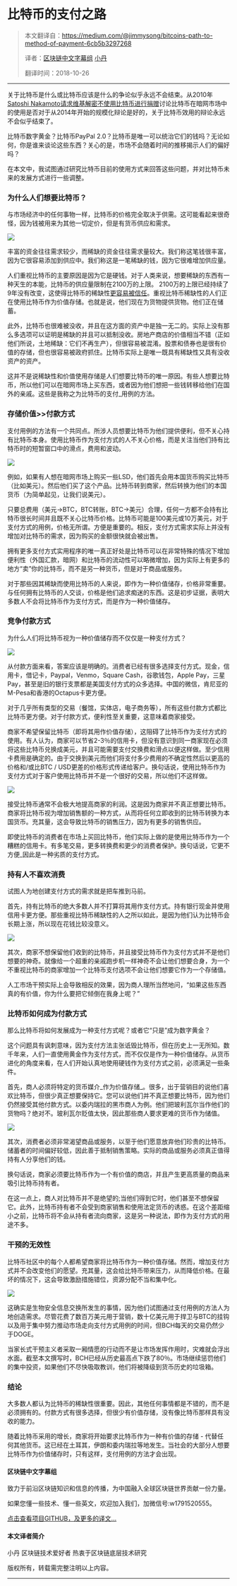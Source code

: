 
# 比特币的支付之路

> 本文翻译自：https://medium.com/@jimmysong/bitcoins-path-to-method-of-payment-6cb5b3297268
> 
> 译者：[区块链中文字幕组](https://github.com/BlockchainTranslator/EOS) [小丹](https://github.com/zhuangjun)
> 
> 翻译时间：2018-10-26

----------------------------------------------------


关于比特币是什么或比特币应该是什么的争论似乎永远不会结束。从2010年[Satoshi Nakamoto请求维基解密不使用比特币进行捐赠][1]讨论比特币在暗网市场中的使用是否对于从2014年开始的规模化辩论是好的，关于比特币效用的辩论永远不会似乎结束了。

比特币数字黄金？比特币PayPal 2.0？比特币是唯一可以统治它们的钱吗？无论如何，你是谁来谈论这些东西？关心的是，市场不会随着时间的推移揭示人们的偏好吗？

在本文中，我试图通过研究比特币目前的使用方式来回答这些问题，并对比特币未来的发展方式进行一些调整。

### 为什么人们想要比特币？

与市场经济中的任何事物一样，比特币的价格完全取决于供需。这可能看起来很奇怪，因为钱被用来为其他一切定价，但是有货币供应和需求。

![][3]

丰富的资金往往需求较少，而稀缺的资金往往需求量较大。我们称这笔钱很丰富，因为它很容易添加到供应中。我们称这是一笔稀缺的钱，因为它很难增加供应量。

人们重视比特币的主要原因是因为它是硬钱。对于人类来说，想要稀缺的东西有一种天生的本能，比特币的供应量限制在2100万的上限。 2100万的上限已经持续了9年没有改变，这使得比特币的稀缺性[更容易被信任][4]。重视比特币稀缺性的人们正在使用比特币作为价值存储。也就是说，他们现在为货物提供货物。他们正在储蓄。

此外，比特币也很难被没收，并且在这方面的资产中是独一无二的。实际上没有那么多选项可以证明是稀缺的并且可以抵制没收。房地产商店的价值相当不错（正如他们所说，土地稀缺：它们不再生产），但很容易被混淆。股票和债券也是很有价值的存储，但也很容易被政府抓住。比特币实际上是唯一既具有稀缺性又具有没收资产的资产。

这并不是说稀缺性和价值使用存储是人们想要比特币的唯一原因。有些人想要比特币，所以他们可以在暗网市场上买东西，或者因为他们想把一些钱转移给他们在国外的亲戚。这些是我称之为比特币的支付_用例的方法。

### 存储价值>>付款方式

支付用例的方法有一个共同点。所涉人员想要比特币为他们提供便利，但不关心持有比特币本身。使用比特币作为支付方式的人不关心价格，而是关注当他们持有比特币时的短暂窗口中的滑点，费用和波动。

![][6]

例如，如果有人想在暗网市场上购买一些LSD，他们首先会用本国货币购买比特币（比如美元）。然后他们买了这个产品。比特币转到商家，然后转换为他们的本国货币（为简单起见，让我们说美元）。

只要总费用（美元→BTC，BTC转账，BTC→美元）合理，任何一方都不会持有比特币很长时间并且既不关心比特币价格。比特币可能是100美元或10万美元，对于支付方式的用例，价格无所谓。方便是重要的。相反，支付方式需求实际上并没有增加对比特币的需求，因为购买的金额很快就会被出售。

拥有更多支付方式实用程序的唯一真正好处是比特币可以在非常特殊的情况下增加便利性（外国汇款，暗网）和比特币的流动性可以略微增加，因为实际上有更多的地方“卖”你的比特币，而不是另一种货币，但是对于商品或服务。

对于那些因其稀缺而使用比特币的人来说，即作为一种价值储存，价格非常重要。与任何拥有比特币的人交谈，价格是他们追求痴迷的东西。这是初步证据，表明大多数人不会将比特币作为支付方式，而是作为一种价值储存。

### 竞争付款方式

为什么人们将比特币视为一种价值储存而不仅仅是一种支付方式？

![][8]

从付款方面来看，答案应该是明确的。消费者已经有很多选择支付方式。现金，信用卡，借记卡，Paypal，Venmo，Square Cash，谷歌钱包，Apple Pay，三星Pay，甚至是旧的银行支票都是美国支付方式的众多选择。中国的微信，肯尼亚的M-Pesa和香港的Octapus卡更方便。

对于几乎所有类型的交易（餐馆，实体店，电子商务等），所有这些付款方式都比比特币更方便。对于付款方式，便利性至关重要，这意味着商家接受。

商家不希望保留比特币（即将其用作价值存储），这阻碍了比特币作为支付方式的使用。有人认为，商家可以节省2-3％的信用卡，但没有意识到同一商家现在必须将这些比特币兑换成美元，并且可能需要支付交换费和滑点以便这样做。至少信用卡费用是确定的。由于交换到美元而他们将支付多少费用的不确定性然后以更高的价格和/或比BTC / USD更差的价格形式传递给客户。换句话说，使用比特币作为支付方式对于客户使用比特币并不是一个很好的交易，所以他们不这样做。

![][10]

接受比特币通常不会极大地提高商家的利润。这是因为商家并不真正想要比特币。商家将比特币视为增加销售额的一种方式，从而将任何立即收到的比特币转换为本国货币。充其量，这会导致比特币的销售压力，因为有更多的销售供应。

即使比特币的消费者在市场上买回比特币，他们实际上做的是使用比特币作为一个糟糕的信用卡。有多笔交易，更多转换费和更少的消费者保护。换句话说，它更不方便_因此是一种劣质的支付方式。

### 持有人不喜欢消费

试图人为地创建支付方式的需求就是把车推到马前。

首先，持有比特币的绝大多数人并不打算将其用作支付方式。持有银行现金并使用信用卡更方便。那些重视比特币稀缺性的人之所以如此，是因为他们认为比特币会长期上涨，所以现在花钱比较没意义。

![][12]

其次，商家不想保留他们收到的比特币，并且接受比特币作为支付方式并不是他们想要的神奇。就像给一个超重的亲戚跑步机一样神奇不会让他们想要合身，为一个不重视比特币的商家增加一个比特币支付选项不会让他们想要它作为一个存储值。

人工市场干预实际上会导致相反的效果，因为商人理所当然地问，“如果这些东西真的有价值，你为什么要把它倾倒在我身上呢？”

### 比特币如何成为付款方式

那么比特币将如何发展成为一种支付方式呢？或者它“只是”成为数字黄金？

这个问题具有讽刺意味，因为支付方法主张诋毁比特币，但在历史上一无所知。数千年来，人们一直使用黄金作为支付方式，而不仅仅是作为一种价值储存。从货币进化的角度来看，在人们开始认真地使用硬钱作为支付方式之前，必须满足一些条件。

首先，商人必须将特定的货币媒介_作为价值存储_。很多，出于营销目的说他们喜欢比特币，但很少真正想要保持它。您可以说他们并不真正想要比特币，因为他们仍然接受其他付款方式。以委内瑞拉的黑市商人为例。他们把玻利瓦尔当作他们的货物吗？绝对不。玻利瓦尔贬值太快，因此那些商人要求更难的货币作为储值。

![][15]

其次，消费者必须非常渴望商品或服务，以至于他们愿意放弃他们珍贵的比特币。储蓄者的时间偏好较低，因此善于抵制销售策略。实际的商品或服务必须真正值得持有人分享他们的钱。

换句话说，商家必须要比特币作为一个有价值的商店，并且产生更高质量的商品来吸引比特币持有者。

在这一点上，商人对比特币并不是绝望的;当他们得到它时，他们甚至不想保留它。此外，比特币持有者不会受到商家销售和使用法定货币的诱惑。在这个差距缩小之前，比特币将不会从持有者流向商家，这是另一种说法，即作为支付方式的用途不多。

### 干预的无效性

比特币社区中的每个人都希望商家将比特币作为一种价值存储。然而，增加支付方式并不会改变他们的愿望。充其量，这会给比特币带来压力，从而降低价格。在最坏的情况下，这会导致激励措施错位，资源分配不当和集中化。

![][17]

这确实是生物安全信息交换所发生的事情，因为他们试图通过支付用例的方法人为地创造需求。尽管花费了数百万美元用于营销，数十亿美元用于捍卫与BTC的挂钩以及用于集中努力推动市场走向支付方式用例的时间，但BCH每天的交易仍然少于DOGE。

当家长式干预主义者采取一厢情愿的行动而不是让市场发挥作用时，灾难就会浮出水面。截至本文撰写时，BCH已经从历史最高点下跌了80％。市场继续惩罚他们的集中投资，如果他们不尽快吸取教训，他们将被降级到货币历史的垃圾箱。

### 结论

大多数人都认为比特币的稀缺性很重要。因此，其他任何事情都是不错的，而不是必须拥有的。付款方式有很多选择，但很少有价值存储，没有像比特币那样具有没收的能力。

随着比特币采用的增长，商家将开始要求比特币作为一种有价值的存储 - 代替任何其他货币。这已经在土耳其，伊朗和委内瑞拉等地发生。当社会的大部分人想要比特币作为价值储存时，只有这样，支付用例的方法才会出现。

[1]: https://bitcointalk.org/index.php?topic=1735.msg26999#msg26999
[2]: https://cdn-images-1.medium.com/freeze/max/75/0*RmLl3h35NrctSfsG?q=20
[3]: https://cdn-images-1.medium.com/max/2000/0*RmLl3h35NrctSfsG
[4]: https://medium.com/p/why-you-cant-shortcut-trust-a6fe866a8007
[5]: https://cdn-images-1.medium.com/freeze/max/75/0*s_eWcDOgNfXEfLbB.jpg?q=20
[6]: https://cdn-images-1.medium.com/max/2000/0*s_eWcDOgNfXEfLbB.jpg
[7]: https://cdn-images-1.medium.com/freeze/max/75/0*IRhbEEP2G2ex_exP.jpg?q=20
[8]: https://cdn-images-1.medium.com/max/2000/0*IRhbEEP2G2ex_exP.jpg
[9]: https://cdn-images-1.medium.com/freeze/max/75/1*PtUnOyjkfAM9PJgOfCBa7w.jpeg?q=20
[10]: https://cdn-images-1.medium.com/max/2000/1*PtUnOyjkfAM9PJgOfCBa7w.jpeg
[11]: https://cdn-images-1.medium.com/freeze/max/75/0*oFUgsxfD8LZo-nho.jpg?q=20
[12]: https://cdn-images-1.medium.com/max/2000/0*oFUgsxfD8LZo-nho.jpg
[13]: https://cdn-images-1.medium.com/freeze/max/75/0*6YEJ8kR6QPc97CqZ.png?q=20
[14]: https://medium.com/@jimmysong/undefined
[15]: https://cdn-images-1.medium.com/max/2000/0*6YEJ8kR6QPc97CqZ.png
[16]: https://cdn-images-1.medium.com/freeze/max/75/0*A4nzZbx5SBXxI-v2.jpg?q=20
[17]: https://cdn-images-1.medium.com/max/2000/0*A4nzZbx5SBXxI-v2.jpg




#### 区块链中文字幕组

致力于前沿区块链知识和信息的传播，为中国融入全球区块链世界贡献一份力量。

如果您懂一些技术、懂一些英文，欢迎加入我们，加微信号:w1791520555。

[点击查看项目GITHUB，及更多的译文...](https://github.com/BlockchainTranslator/EOS)

#### 本文译者简介

小丹 区块链技术爱好者  热衷于区块链底层技术研究

版权所有，转载需完整注明以上内容。

----------------------------------------------------